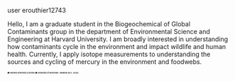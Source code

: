 user erouthier12743

Hello, I am a graduate student in the Biogeochemical of Global Contaminants group in the department of Environmental Science and Engineering at Harvard University. I am broadly interested in understanding how contaminants cycle in the environment and impact wildlife and human health. Currently, I apply isotope measurements to understanding the sources and cycling of mercury in the environment and foodwebs.

<h2 style="font-size: 4;"> 🎓 Harvard University (Current)  🎓 University of Wisconsin - Madison (B.S., 2020) </h2>



<!--
**erouthier12743/erouthier12743** is a ✨ _special_ ✨ repository because its `README.md` (this file) appears on your GitHub profile.

Here are some ideas to get you started:

- 🔭 I’m currently working on ...
- 🌱 I’m currently learning ...
- 👯 I’m looking to collaborate on ...
- 🤔 I’m looking for help with ...
- 💬 Ask me about ...
- 📫 How to reach me: ...
- 😄 Pronouns: ...
- ⚡ Fun fact: ...
-->
